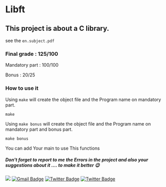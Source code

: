 # Libft
## This project is about a C library.
  see the ``en.subject.pdf``
### Final grade : 125/100

Mandatory part : 100/100

Bonus : 20/25

### How to use it

Using ``make`` will create the object file  and the Program name on mandatory part.
```
make
```
Using ``make bonus`` will create the object file  and the Program name on mandatory part and bonus part.

```
make bonus
```
You can add Your main to use This functions

##### Don't forget to report to me the Errors in the project and also your suggestions about it .... to make it better 😉
 <a href="https://github.com/C0M-M4ND0" target="_blank"><img src="https://img.shields.io/badge/github-000000?style=flat-square&logo=Github&logoColor=white"/></a>
[![Gmail Badge](https://img.shields.io/badge/-Gmail-d14836?style=flat-square&logo=Gmail&logoColor=white&link=mailto:omarabdelhadi1337@gmail.com)](mailto:omarabdelhadi1337@gmail.com)
[![Twitter Badge](https://img.shields.io/badge/-Twitter-1c89f0?style=flat-square&logo=twitter&logoColor=white&link=https://twitter.com/C0M_M4ND0/)](https://twitter.com/C0M_M4ND0/) 
[![Twitter Badge](https://img.shields.io/badge/-Facebook-1c89f0?style=flat-square&logo=facebook&logoColor=white&link=https://www.facebook.com/profile.php?id=100077385294005/)](https://www.facebook.com/profile.php?id=100077385294005/)
